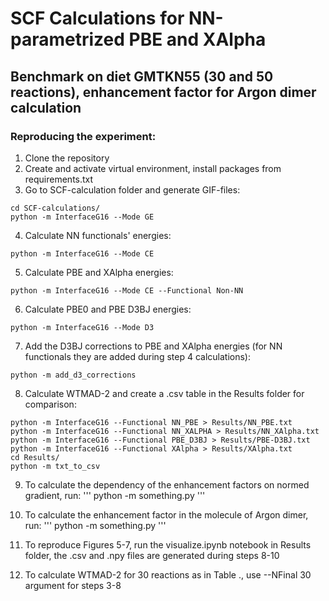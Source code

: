 # SCF Calculations for NN-parametrized PBE and XAlpha

## Benchmark on diet GMTKN55 (30 and 50 reactions), enhancement factor for Argon dimer calculation


### Reproducing the experiment:

1) Clone the repository
2) Create and activate virtual environment, install packages from requirements.txt
3) Go to SCF-calculation folder and generate GIF-files:
```
cd SCF-calculations/
python -m InterfaceG16 --Mode GE
```
4) Calculate NN functionals' energies:
```
python -m InterfaceG16 --Mode CE
```

5) Calculate PBE and XAlpha energies:

```
python -m InterfaceG16 --Mode CE --Functional Non-NN
```
6) Calculate PBE0 and PBE D3BJ energies:
```
python -m InterfaceG16 --Mode D3
```

7) Add the D3BJ corrections to PBE and XAlpha energies (for NN functionals they are added during step 4 calculations):

```
python -m add_d3_corrections
```

8) Calculate WTMAD-2 and create a .csv table in the Results folder for comparison:
```
python -m InterfaceG16 --Functional NN_PBE > Results/NN_PBE.txt
python -m InterfaceG16 --Functional NN_XALPHA > Results/NN_XAlpha.txt
python -m InterfaceG16 --Functional PBE_D3BJ > Results/PBE-D3BJ.txt
python -m InterfaceG16 --Functional XAlpha > Results/XAlpha.txt
cd Results/
python -m txt_to_csv
```

9) To calculate the dependency of the enhancement factors on normed gradient, run:
'''
python -m something.py
'''

10) To calculate the enhancement factor in the molecule of Argon dimer, run:
'''
python -m something.py
'''

11) To reproduce Figures 5-7, run the visualize.ipynb notebook in Results folder, the .csv and .npy files are generated during steps 8-10

12) To calculate WTMAD-2 for 30 reactions as in Table ., use --NFinal 30 argument for steps 3-8
